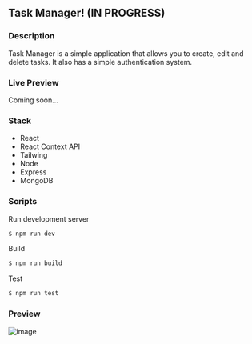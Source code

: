 ## Task Manager! (IN PROGRESS)

### Description
Task Manager is a simple application that allows you to create, edit and delete tasks. It also has a simple authentication system.

### Live Preview
Coming soon...

### Stack
- React
- React Context API
- Tailwing
- Node
- Express
- MongoDB

### Scripts
Run development server

```bash
$ npm run dev
```

Build

```bash
$ npm run build
```

Test

```bash
$ npm run test
```

### Preview
![image](![image](https://github.com/julian69/mern-crud-auth/assets/6019858/fbbf9f9c-2495-4e89-bb65-bb8ec58be3ae))

